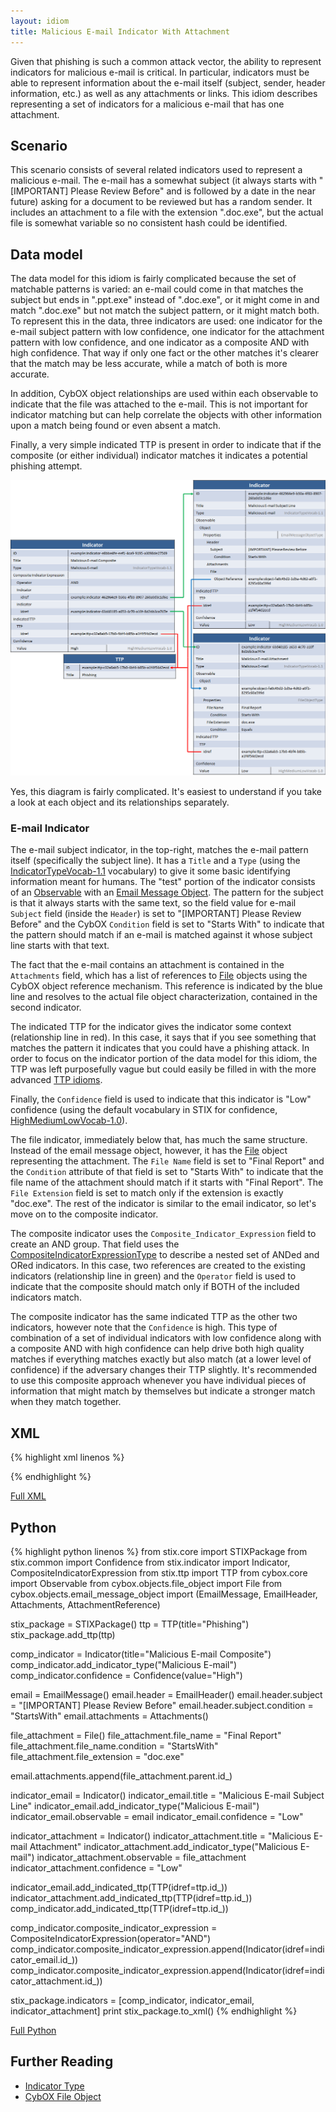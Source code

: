 ```yaml
---
layout: idiom
title: Malicious E-mail Indicator With Attachment
---
```


Given that phishing is such a common attack vector, the ability to represent indicators for malicious e-mail is critical. In particular, indicators must be able to represent information about the e-mail itself (subject, sender, header information, etc.) as well as any attachments or links. This idiom describes representing a set of indicators for a malicious e-mail that has one attachment.

## Scenario

This scenario consists of several related indicators used to represent a malicious e-mail. The e-mail has a somewhat subject (it always starts with "[IMPORTANT] Please Review Before" and is followed by a date in the near future) asking for a document to be reviewed but has a random sender. It includes an attachment to a file with the extension ".doc.exe", but the actual file is somewhat variable so no consistent hash could be identified.

## Data model

The data model for this idiom is fairly complicated because the set of matchable patterns is varied: an e-mail could come in that matches the subject but ends in ".ppt.exe" instead of ".doc.exe", or it might come in and match ".doc.exe" but not match the subject pattern, or it might match both. To represent this in the data, three indicators are used: one indicator for the e-mail subject pattern with low confidence, one indicator for the attachment pattern with low confidence, and one indicator as a composite AND with high confidence. That way if only one fact or the other matches it's clearer that the match may be less accurate, while a match of both is more accurate.

In addition, CybOX object relationships are used within each observable to indicate that the file was attached to the e-mail. This is not important for indicator matching but can help correlate the objects with other information upon a match being found or even absent a match.

Finally, a very simple indicated TTP is present in order to indicate that if the composite (or either individual) indicator matches it indicates a potential phishing attempt.

<img src="diagram.png" alt="Malicious E-mail Indicator" />

Yes, this diagram is fairly complicated. It's easiest to understand if you take a look at each object and its relationships separately.

### E-mail Indicator

The e-mail subject indicator, in the top-right, matches the e-mail pattern itself (specifically the subject line). It has a `Title` and a `Type` (using the [IndicatorTypeVocab-1.1](/documentation/stixVocabs/IndicatorTypeVocab-1.0) vocabulary) to give it some basic identifying information meant for humans. The "test" portion of the indicator consists of an [Observable](/documentation/cybox/ObservableType) with an [Email Message Object](/documentation/EmailMessageObj/EmailMessageObjectType). The pattern for the subject is that it always starts with the same text, so the field value for e-mail `Subject` field (inside the `Header`) is set to "[IMPORTANT] Please Review Before" and the CybOX `Condition` field is set to "Starts With" to indicate that the pattern should match if an e-mail is matched against it whose subject line starts with that text.

The fact that the e-mail contains an attachment is contained in the `Attachments` field, which has a list of references to [File](/documentation/FileObj/FileObjectType) objects using the CybOX object reference mechanism. This reference is indicated by the blue line and resolves to the actual file object characterization, contained in the second indicator.

The indicated TTP for the indicator gives the indicator some context (relationship line in red). In this case, it says that if you see something that matches the pattern it indicates that you could have a phishing attack. In order to focus on the indicator portion of the data model for this idiom, the TTP was left purposefully vague but could easily be filled in with the more advanced [TTP idioms](/idioms/ttp).

Finally, the `Confidence` field is used to indicate that this indicator is "Low" confidence (using the default vocabulary in STIX for confidence, [HighMediumLowVocab-1.0](/documentation/stixVocabs/HighMediumLowVocab-1.0)).

The file indicator, immediately below that, has much the same structure. Instead of the email message object, however, it has the [File](/documentation/FileObj/FileObjectType) object representing the attachment. The `File Name` field is set to "Final Report" and the `Condition` attribute of that field is set to "Starts With" to indicate that the file name of the attachment should match if it starts with "Final Report". The `File Extension` field is set to match only if the extension is exactly "doc.exe". The rest of the indicator is similar to the email indicator, so let's move on to the composite indicator.

The composite indicator uses the `Composite_Indicator_Expression` field to create an AND group. That field uses the [CompositeIndicatorExpressionType](/documentation/indicator/CompositeIndicatorExpressionType) to describe a nested set of ANDed and ORed indicators. In this case, two references are created to the existing indicators (relationship line in green) and the `Operator` field is used to indicate that the composite should match only if BOTH of the included indicators match.

The composite indicator has the same indicated TTP as the other two indicators, however note that the `Confidence` is high. This type of combination of a set of individual indicators with low confidence along with a composite AND with high confidence can help drive both high quality matches if everything matches exactly but also match (at a lower level of confidence) if the adversary changes their TTP slightly. It's recommended to use this composite approach whenever you have individual pieces of information that might match by themselves but indicate a stronger match when they match together.

## XML

{% highlight xml linenos %}

{% endhighlight %}

[Full XML](malicious-email-indicator.xml)

## Python
{% highlight python linenos %}
from stix.core import STIXPackage
from stix.common import Confidence
from stix.indicator import Indicator, CompositeIndicatorExpression
from stix.ttp import TTP
from cybox.core import Observable
from cybox.objects.file_object import File
from cybox.objects.email_message_object import (EmailMessage, EmailHeader,
                                                Attachments, AttachmentReference)

stix_package = STIXPackage()
ttp = TTP(title="Phishing")
stix_package.add_ttp(ttp)

comp_indicator = Indicator(title="Malicious E-mail Composite")
comp_indicator.add_indicator_type("Malicious E-mail")
comp_indicator.confidence = Confidence(value="High")

email = EmailMessage()
email.header = EmailHeader()
email.header.subject = "[IMPORTANT] Please Review Before"
email.header.subject.condition = "StartsWith"
email.attachments = Attachments()

file_attachment = File()
file_attachment.file_name = "Final Report"
file_attachment.file_name.condition = "StartsWith"
file_attachment.file_extension = "doc.exe"

email.attachments.append(file_attachment.parent.id_)

indicator_email = Indicator()
indicator_email.title = "Malicious E-mail Subject Line"
indicator_email.add_indicator_type("Malicious E-mail")
indicator_email.observable = email
indicator_email.confidence = "Low"

indicator_attachment = Indicator()
indicator_attachment.title = "Malicious E-mail Attachment"
indicator_attachment.add_indicator_type("Malicious E-mail")
indicator_attachment.observable = file_attachment    
indicator_attachment.confidence = "Low"

indicator_email.add_indicated_ttp(TTP(idref=ttp.id_))
indicator_attachment.add_indicated_ttp(TTP(idref=ttp.id_))
comp_indicator.add_indicated_ttp(TTP(idref=ttp.id_))

comp_indicator.composite_indicator_expression = CompositeIndicatorExpression(operator="AND")
comp_indicator.composite_indicator_expression.append(Indicator(idref=indicator_email.id_))
comp_indicator.composite_indicator_expression.append(Indicator(idref=indicator_attachment.id_))

stix_package.indicators = [comp_indicator, indicator_email, indicator_attachment]
print stix_package.to_xml()
{% endhighlight %}

[Full Python](malicious-email-indicator-with-attachment.py)

## Further Reading

* [Indicator Type](/documentation/indicator/IndicatorType)
* [CybOX File Object](/documentation/FileObj/FileObjectType)